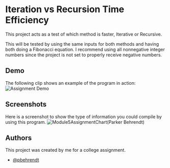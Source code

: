 


# Iteration vs Recursion Time Efficiency

This project acts as a test of which method is faster, Iterative or Recursive.

This will be tested by using the same inputs for both methods and having both doing a Fibonacci equation.
I recommend using all nonnegative integer numbers since the project is not set to properly receive negative numbers.



## Demo

The following clip shows an example of the program in action:
![Assignment Demo](https://user-images.githubusercontent.com/90351944/138159337-ed2b28ff-5310-4a70-afaa-46fa3e7b807f.gif)


  
## Screenshots

Here is a screenshot to show the type of information
you could compile by using this program.
![Module5AssignmentChart(Parker Behrendt)](https://user-images.githubusercontent.com/90351944/138158780-fc950eb8-0583-4d3c-b6fc-5142bf638bdf.JPG)


  
## Authors
This project was created by me for a college assignment.
- [@pbehrendt](https://github.com/pbehrendt)

  
